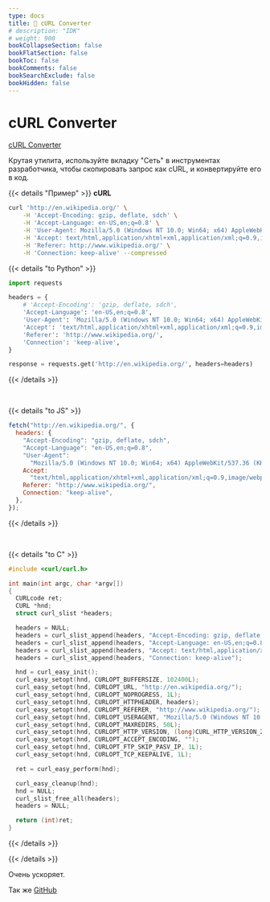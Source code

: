 ```yaml
---
type: docs
title: 🔷 cURL Converter
# description: "IDK"
# weight: 900
bookCollapseSection: false
bookFlatSection: false
bookToc: false
bookComments: false
bookSearchExclude: false
bookHidden: false
---
```


# cURL Converter

[cURL Converter](https://curlconverter.com/?sl)

Крутая утилита, используйте вкладку "Сеть" в инструментах разработчика, чтобы скопировать запрос как cURL, и конвертируйте его в код.

{{< details "Пример" >}}
**cURL**

```bash
curl 'http://en.wikipedia.org/' \
    -H 'Accept-Encoding: gzip, deflate, sdch' \
    -H 'Accept-Language: en-US,en;q=0.8' \
    -H 'User-Agent: Mozilla/5.0 (Windows NT 10.0; Win64; x64) AppleWebKit/537.36 (KHTML, like Gecko) Chrome/125.0.0.0 Safari/537.36 Edg/125.0.0.0' \
    -H 'Accept: text/html,application/xhtml+xml,application/xml;q=0.9,image/webp,*/*;q=0.8' \
    -H 'Referer: http://www.wikipedia.org/' \
    -H 'Connection: keep-alive' --compressed
```

{{< details "to Python" >}}

```python
import requests

headers = {
    # 'Accept-Encoding': 'gzip, deflate, sdch',
    'Accept-Language': 'en-US,en;q=0.8',
    'User-Agent': 'Mozilla/5.0 (Windows NT 10.0; Win64; x64) AppleWebKit/537.36 (KHTML, like Gecko) Chrome/125.0.0.0 Safari/537.36 Edg/125.0.0.0',
    'Accept': 'text/html,application/xhtml+xml,application/xml;q=0.9,image/webp,*/*;q=0.8',
    'Referer': 'http://www.wikipedia.org/',
    'Connection': 'keep-alive',
}

response = requests.get('http://en.wikipedia.org/', headers=headers)
```

{{< /details >}}

<br>

{{< details "to JS" >}}

```js
fetch("http://en.wikipedia.org/", {
  headers: {
    "Accept-Encoding": "gzip, deflate, sdch",
    "Accept-Language": "en-US,en;q=0.8",
    "User-Agent":
      "Mozilla/5.0 (Windows NT 10.0; Win64; x64) AppleWebKit/537.36 (KHTML, like Gecko) Chrome/125.0.0.0 Safari/537.36 Edg/125.0.0.0",
    Accept:
      "text/html,application/xhtml+xml,application/xml;q=0.9,image/webp,*/*;q=0.8",
    Referer: "http://www.wikipedia.org/",
    Connection: "keep-alive",
  },
});
```

{{< /details >}}

<br>

{{< details "to C" >}}

```cpp
#include <curl/curl.h>

int main(int argc, char *argv[])
{
  CURLcode ret;
  CURL *hnd;
  struct curl_slist *headers;

  headers = NULL;
  headers = curl_slist_append(headers, "Accept-Encoding: gzip, deflate, sdch");
  headers = curl_slist_append(headers, "Accept-Language: en-US,en;q=0.8");
  headers = curl_slist_append(headers, "Accept: text/html,application/xhtml+xml,application/xml;q=0.9,image/webp,*/*;q=0.8");
  headers = curl_slist_append(headers, "Connection: keep-alive");

  hnd = curl_easy_init();
  curl_easy_setopt(hnd, CURLOPT_BUFFERSIZE, 102400L);
  curl_easy_setopt(hnd, CURLOPT_URL, "http://en.wikipedia.org/");
  curl_easy_setopt(hnd, CURLOPT_NOPROGRESS, 1L);
  curl_easy_setopt(hnd, CURLOPT_HTTPHEADER, headers);
  curl_easy_setopt(hnd, CURLOPT_REFERER, "http://www.wikipedia.org/");
  curl_easy_setopt(hnd, CURLOPT_USERAGENT, "Mozilla/5.0 (Windows NT 10.0; Win64; x64) AppleWebKit/537.36 (KHTML, like Gecko) Chrome/125.0.0.0 Safari/537.36 Edg/125.0.0.0");
  curl_easy_setopt(hnd, CURLOPT_MAXREDIRS, 50L);
  curl_easy_setopt(hnd, CURLOPT_HTTP_VERSION, (long)CURL_HTTP_VERSION_2TLS);
  curl_easy_setopt(hnd, CURLOPT_ACCEPT_ENCODING, "");
  curl_easy_setopt(hnd, CURLOPT_FTP_SKIP_PASV_IP, 1L);
  curl_easy_setopt(hnd, CURLOPT_TCP_KEEPALIVE, 1L);

  ret = curl_easy_perform(hnd);

  curl_easy_cleanup(hnd);
  hnd = NULL;
  curl_slist_free_all(headers);
  headers = NULL;

  return (int)ret;
}
```

{{< /details >}}

{{< /details >}}

Очень ускоряет.

Так же [GitHub](https://github.com/curlconverter/curlconverter/?sl)

